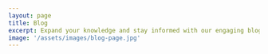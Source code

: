 ```yaml
---
layout: page
title: Blog
excerpt: Expand your knowledge and stay informed with our engaging blog posts.
image: '/assets/images/blog-page.jpg'
---
```


